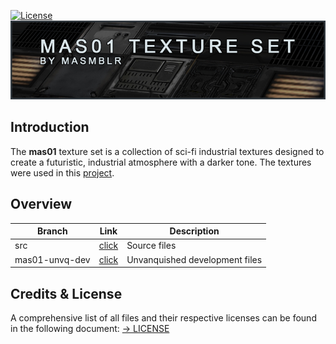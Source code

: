 [![License](https://img.shields.io/badge/License-CC%20BY--NC--ND%204.0-lightgrey.svg)](docs/licenses/CreativeCommons_CC-BY-NC-ND-4.0.txt)  
![preview](docs/images/header.jpg)

## Introduction
The **mas01** texture set is a collection of sci-fi industrial textures designed to create a futuristic, industrial atmosphere with a darker tone.
The textures were used in this [project](https://github.com/Masmblr/map-prometheus_src.dpkdir).

## Overview
| Branch | Link | Description |
|--------|----------|-------------|
| src| [click](https://github.com/Masmblr/mas01-Texture-Set/tree/main/src/webp/) | Source files |
| mas01-unvq-dev | [click](https://github.com/Masmblr/mas01-Texture-Set/tree/mas01-unvq-dev)| Unvanquished development files |



## Credits & License
A comprehensive list of all files and their respective licenses can be found in the following document:
[→ LICENSE](LICENSE)
